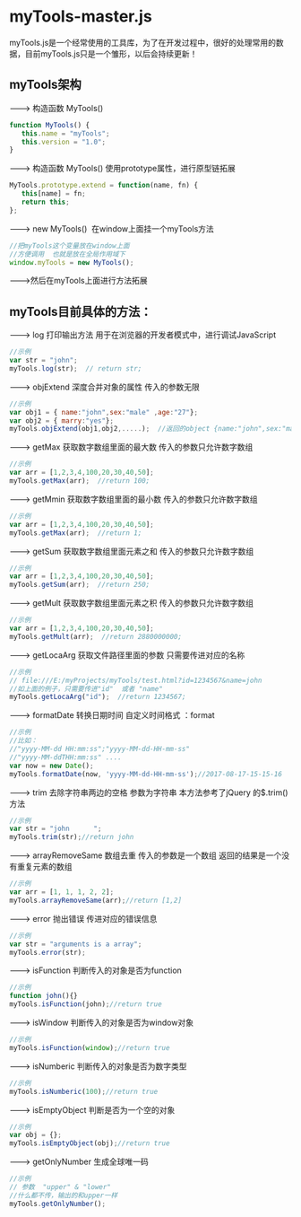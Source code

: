 # myTools-master.js

myTools.js是一个经常使用的工具库，为了在开发过程中，很好的处理常用的数据，目前myTools.js只是一个雏形，以后会持续更新！


## myTools架构
 ---> 构造函数 MyTools() 
 ```js
function MyTools() {
    this.name = "myTools";
    this.version = "1.0";
}
```

---> 构造函数 MyTools() 使用prototype属性，进行原型链拓展
 ```js
MyTools.prototype.extend = function(name, fn) {
    this[name] = fn;
    return this;
};
```

---> new MyTools()  在window上面挂一个myTools方法
 ```js
//把myTools这个变量放在window上面
//方便调用  也就是放在全局作用域下
window.myTools = new MyTools();
```

--->然后在myTools上面进行方法拓展




## myTools目前具体的方法：

---> log 打印输出方法 用于在浏览器的开发者模式中，进行调试JavaScript
 ```js
 //示例
 var str = "john";
 myTools.log(str);  // return str;
```

---> objExtend 深度合并对象的属性 传入的参数无限
 ```js
 //示例
 var obj1 = { name:"john",sex:"male" ,age:"27"};
 var obj2 = { marry:"yes"};
 myTools.objExtend(obj1,obj2,.....);  //返回的object {name:"john",sex:"male" ,age:"27",marry:"yes"}
```

---> getMax  获取数字数组里面的最大数 传入的参数只允许数字数组
 ```js
 //示例
 var arr = [1,2,3,4,100,20,30,40,50];
 myTools.getMax(arr);  //return 100;
```


---> getMmin  获取数字数组里面的最小数 传入的参数只允许数字数组
 ```js
 //示例
 var arr = [1,2,3,4,100,20,30,40,50];
 myTools.getMax(arr);  //return 1;
```

---> getSum  获取数字数组里面元素之和 传入的参数只允许数字数组
 ```js
 //示例
 var arr = [1,2,3,4,100,20,30,40,50];
 myTools.getSum(arr);  //return 250;
```

---> getMult  获取数字数组里面元素之积 传入的参数只允许数字数组
 ```js
 //示例
 var arr = [1,2,3,4,100,20,30,40,50];
 myTools.getMult(arr);  //return 2880000000;
```

---> getLocaArg  获取文件路径里面的参数 只需要传进对应的名称
 ```js
 //示例
 // file:///E:/myProjects/myTools/test.html?id=1234567&name=john
 //如上面的例子，只需要传进"id"  或者 "name"
 myTools.getLocaArg("id");  //return 1234567;
```

---> formatDate  转换日期时间 自定义时间格式 ：format
 ```js
 //示例
 //比如：
 //"yyyy-MM-dd HH:mm:ss";"yyyy-MM-dd-HH-mm-ss"
 //"yyyy-MM-ddTHH:mm:ss" ....
 var now = new Date();
 myTools.formatDate(now, 'yyyy-MM-dd-HH-mm-ss');//2017-08-17-15-15-16
```

---> trim  去除字符串两边的空格 参数为字符串 本方法参考了jQuery 的$.trim()方法
 ```js
 //示例
 var str = "john      ";
 myTools.trim(str);//return john
```

---> arrayRemoveSame  数组去重 传入的参数是一个数组 返回的结果是一个没有重复元素的数组
 ```js
 //示例
 var arr = [1, 1, 1, 2, 2];
 myTools.arrayRemoveSame(arr);//return [1,2]
```

---> error  抛出错误 传进对应的错误信息
 ```js
 //示例
 var str = "arguments is a array";
 myTools.error(str);
```

---> isFunction  判断传入的对象是否为function
 ```js
 //示例
 function john(){}
 myTools.isFunction(john);//return true
```


---> isWindow  判断传入的对象是否为window对象
 ```js
 //示例
 myTools.isFunction(window);//return true
```

---> isNumberic 判断传入的对象是否为数字类型
 ```js
 //示例
 myTools.isNumberic(100);//return true
```

---> isEmptyObject 判断是否为一个空的对象
 ```js
 //示例
 var obj = {};
 myTools.isEmptyObject(obj);//return true
```

---> getOnlyNumber 生成全球唯一码 
 ```js
 //示例
 // 参数  "upper" & "lower"
 //什么都不传，输出的和upper一样
 myTools.getOnlyNumber();
 
 
```


